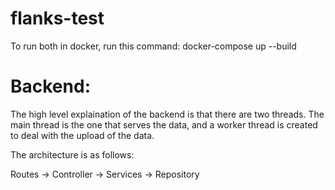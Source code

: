 # flanks-test

To run both in docker, run this command: docker-compose up --build

# Backend:

The high level explaination of the backend is that there are two threads.
The main thread is the one that serves the data, and a worker thread is created to deal with the upload of the data.

The architecture is as follows:

Routes -> Controller -> Services -> Repository



